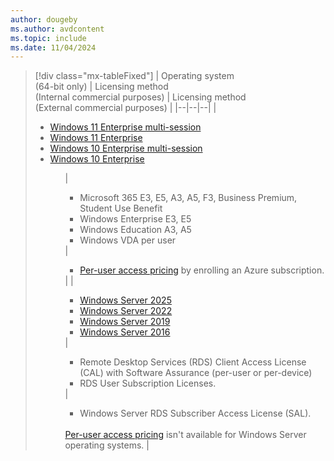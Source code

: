 ```yaml
---
author: dougeby
ms.author: avdcontent
ms.topic: include
ms.date: 11/04/2024
---
```


> [!div class="mx-tableFixed"]
> | Operating system<br />(64-bit only) | Licensing method<br />(Internal commercial purposes) | Licensing method<br />(External commercial purposes) |
> |--|--|--|
> | <ul><li>[Windows 11 Enterprise multi-session](/lifecycle/products/windows-11-enterprise-and-education)</li><li>[Windows 11 Enterprise](/lifecycle/products/windows-11-enterprise-and-education)</li><li>[Windows 10 Enterprise multi-session](/lifecycle/products/windows-10-enterprise-and-education)</li><li>[Windows 10 Enterprise](/lifecycle/products/windows-10-enterprise-and-education)</li><ul> | <ul><li>Microsoft 365 E3, E5, A3, A5, F3, Business Premium, Student Use Benefit</li><li>Windows Enterprise E3, E5</li><li>Windows Education A3, A5</li><li>Windows VDA per user</li></ul> | <ul><li>[Per-user access pricing](../licensing.md#per-user-access-pricing-for-external-commercial-purposes-to-use-azure-virtual-desktop) by enrolling an Azure subscription.</li></ul> |
> | <ul><li>[Windows Server 2025](/lifecycle/products/windows-server-2025)</li><li>[Windows Server 2022](/lifecycle/products/windows-server-2022)</li><li>[Windows Server 2019](/lifecycle/products/windows-server-2019)</li><li>[Windows Server 2016](/lifecycle/products/windows-server-2016)</li></ul> | <ul><li>Remote Desktop Services (RDS) Client Access License (CAL) with Software Assurance (per-user or per-device)</li><li>RDS User Subscription Licenses.</li></ul> | <ul><li>Windows Server RDS Subscriber Access License (SAL).</li></ul><br />[Per-user access pricing](../licensing.md#per-user-access-pricing-for-external-commercial-purposes-to-use-azure-virtual-desktop) isn't available for Windows Server operating systems. |
